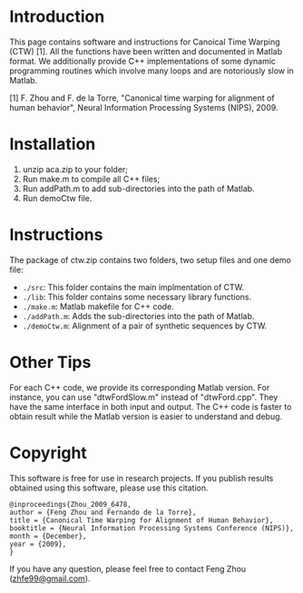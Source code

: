 Introduction
==

This page contains software and instructions for Canoical Time Warping
(CTW) [1]. All the functions have been written and documented in
Matlab format. We additionally provide C++ implementations of some
dynamic programming routines which involve many loops and are
notoriously slow in Matlab.

[1] F. Zhou and F. de la Torre, "Canonical time warping for alignment of human behavior", Neural Information Processing Systems (NIPS), 2009.



Installation
==

1. unzip aca.zip to your folder;
2. Run make.m to compile all C++ files;
3. Run addPath.m to add sub-directories into the path of Matlab.
4. Run demoCtw file.



Instructions
==

The package of ctw.zip contains two folders, two setup files and one demo file:

- `./src`: This folder contains the main implmentation of CTW.
- `./lib`: This folder contains some necessary library functions.
- `./make.m`: Matlab makefile for C++ code.
- `./addPath.m`: Adds the sub-directories into the path of Matlab.
- `./demoCtw.m`: Alignment of a pair of synthetic sequences by CTW.



Other Tips
==

For each C++ code, we provide its corresponding Matlab version. For
instance, you can use "dtwFordSlow.m" instead of "dtwFord.cpp". They
have the same interface in both input and output. The C++ code is
faster to obtain result while the Matlab version is easier to
understand and debug.



Copyright
==

This software is free for use in research projects. If you publish results obtained using this software, please use this citation.

    @inproceedings{Zhou_2009_6478,
    author = {Feng Zhou and Fernando de la Torre},
    title = {Canonical Time Warping for Alignment of Human Behavior},
    booktitle = {Neural Information Processing Systems Conference (NIPS)},
    month = {December},
    year = {2009},
    }

If you have any question, please feel free to contact Feng Zhou (zhfe99@gmail.com).
